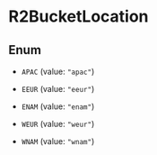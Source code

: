 

# R2BucketLocation

## Enum


* `APAC` (value: `"apac"`)

* `EEUR` (value: `"eeur"`)

* `ENAM` (value: `"enam"`)

* `WEUR` (value: `"weur"`)

* `WNAM` (value: `"wnam"`)



